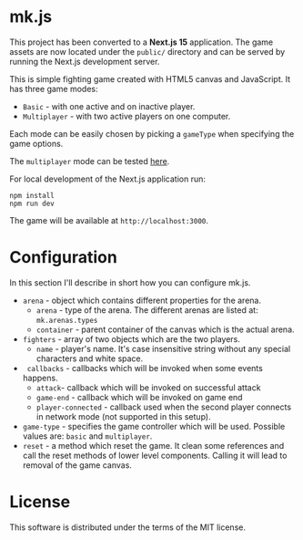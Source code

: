 # mk.js

This project has been converted to a **Next.js 15** application. The game assets
are now located under the `public/` directory and can be served by running the
Next.js development server.

This is simple fighting game created with HTML5 canvas and JavaScript. It has three game modes:
* `Basic` - with one active and on inactive player.
* `Multiplayer` - with two active players on one computer.

Each mode can be easily chosen by picking a `gameType` when specifying the game options.

The `multiplayer` mode can be tested [here](http://mk.mgechev.com/).



For local development of the Next.js application run:

    npm install
    npm run dev

The game will be available at `http://localhost:3000`.

# Configuration

In this section I'll describe in short how you can configure mk.js.

* `arena` - object which contains different properties for the arena.
    * `arena` - type of the arena. The different arenas are listed at: `mk.arenas.types`
    * `container` - parent container of the canvas which is the actual arena.
* `fighters` - array of two objects which are the two players.
    * `name` - player's name. It's case insensitive string without any special characters and white space.
* ` callbacks` - callbacks which will be invoked when some events happens.
    * `attack`- callback which will be invoked on successful attack
    * `game-end` - callback which will be invoked on game end
    * `player-connected` - callback used when the second player connects in network mode (not supported in this setup).
* `game-type` - specifies the game controller which will be used. Possible values are: `basic` and `multiplayer`.
* `reset` - a method which reset the game. It clean some references and call the reset methods of lower level components. Calling it will lead to removal of the game canvas.

# License

This software is distributed under the terms of the MIT license.
